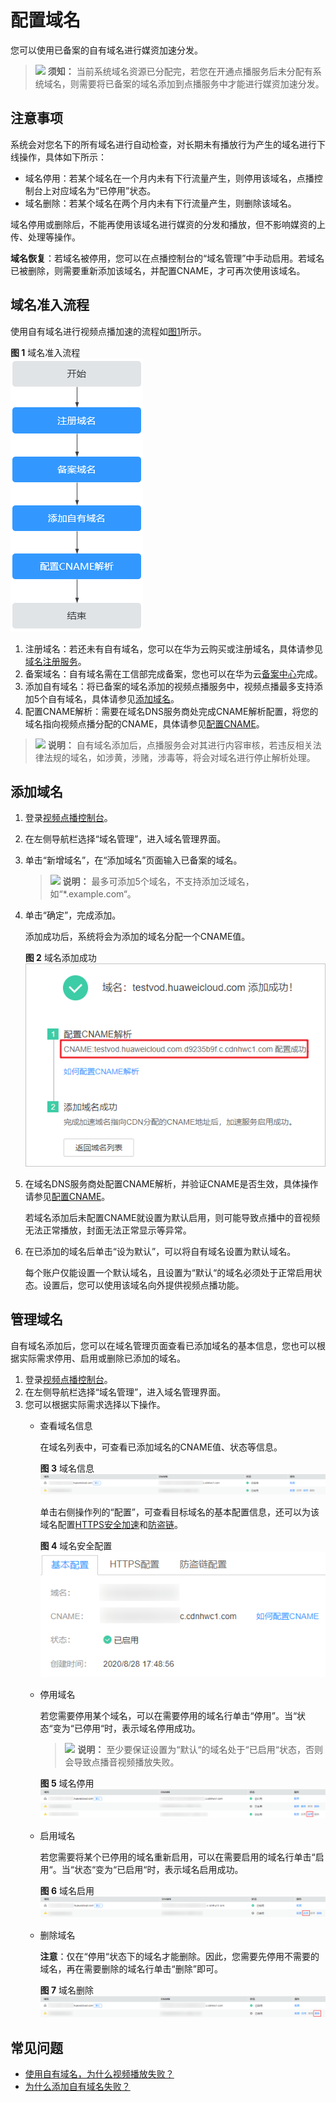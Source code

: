 # 配置域名<a name="vod_01_0074"></a>

您可以使用已备案的自有域名进行媒资加速分发。

>![](public_sys-resources/icon-notice.gif) **须知：** 
>当前系统域名资源已分配完，若您在开通点播服务后未分配有系统域名，则需要将已备案的域名添加到点播服务中才能进行媒资加速分发。

## 注意事项<a name="section19333246102512"></a>

系统会对您名下的所有域名进行自动检查，对长期未有播放行为产生的域名进行下线操作，具体如下所示：

-   域名停用：若某个域名在一个月内未有下行流量产生，则停用该域名，点播控制台上对应域名为“已停用”状态。
-   域名删除：若某个域名在两个月内未有下行流量产生，则删除该域名。

域名停用或删除后，不能再使用该域名进行媒资的分发和播放，但不影响媒资的上传、处理等操作。

**域名恢复**：若域名被停用，您可以在点播控制台的“域名管理”中手动启用。若域名已被删除，则需要重新添加该域名，并配置CNAME，才可再次使用该域名。

## 域名准入流程<a name="section19545380178"></a>

使用自有域名进行视频点播加速的流程如[图1](#fig176111448124214)所示。

**图 1**  域名准入流程<a name="fig176111448124214"></a>  
![](figures/域名准入流程.png "域名准入流程")

1.  注册域名：若还未有自有域名，您可以在华为云购买或注册域名，具体请参见[域名注册服务](https://www.huaweicloud.com/product/domain.html)。
2.  备案域名：自有域名需在工信部完成备案，您也可以在华为云[备案中心](https://beian.huaweicloud.com/)完成。
3.  添加自有域名：将已备案的域名添加的视频点播服务中，视频点播最多支持添加5个自有域名，具体请参见[添加域名](#section1116911714363)。
4.  配置CNAME解析：需要在域名DNS服务商处完成CNAME解析配置，将您的域名指向视频点播分配的CNAME，具体请参见[配置CNAME](配置CNAME.md)。

>![](public_sys-resources/icon-note.gif) **说明：** 
>自有域名添加后，点播服务会对其进行内容审核，若违反相关法律法规的域名，如涉黄，涉赌，涉毒等，将会对域名进行停止解析处理。

## 添加域名<a name="section1116911714363"></a>

1.  登录[视频点播控制台](https://console.huaweicloud.com/vod)。
2.  在左侧导航栏选择“域名管理”，进入域名管理界面。
3.  单击“新增域名”，在“添加域名”页面输入已备案的域名。

    >![](public_sys-resources/icon-note.gif) **说明：** 
    >最多可添加5个域名，不支持添加泛域名，如“\*.example.com“。

4.  单击“确定”，完成添加。

    添加成功后，系统将会为添加的域名分配一个CNAME值。

    **图 2**  域名添加成功<a name="fig1055905515423"></a>  
    ![](figures/域名添加成功.png "域名添加成功")

5.  在域名DNS服务商处配置CNAME解析，并验证CNAME是否生效，具体操作请参见[配置CNAME](配置CNAME.md)。

    若域名添加后未配置CNAME就设置为默认启用，则可能导致点播中的音视频无法正常播放，封面无法正常显示等异常。

6.  在已添加的域名后单击“设为默认”，可以将自有域名设置为默认域名。

    每个账户仅能设置一个默认域名，且设置为“默认“的域名必须处于正常启用状态。设置后，您可以使用该域名向外提供视频点播功能。


## 管理域名<a name="section16330192744512"></a>

自有域名添加后，您可以在域名管理页面查看已添加域名的基本信息，您也可以根据实际需求停用、启用或删除已添加的域名。

1.  登录[视频点播控制台](https://console.huaweicloud.com/vod)。
2.  在左侧导航栏选择“域名管理”，进入域名管理界面。
3.  您可以根据实际需求选择以下操作。
    -   查看域名信息

        在域名列表中，可查看已添加域名的CNAME值、状态等信息。

        **图 3**  域名信息<a name="fig1122163715505"></a>  
        ![](figures/域名信息.png "域名信息")

        单击右侧操作列的“配置”，可查看目标域名的基本配置信息，还可以为该域名配置[HTTPS安全加速](配置方法.md)和[防盗链](Referer防盗链.md)。

        **图 4**  域名安全配置<a name="fig353817333490"></a>  
        ![](figures/域名安全配置.png "域名安全配置")

    -   停用域名

        若您需要停用某个域名，可以在需要停用的域名行单击“停用”。当“状态“变为“已停用“时，表示域名停用成功。

        >![](public_sys-resources/icon-note.gif) **说明：** 
        >至少要保证设置为“默认“的域名处于“已启用“状态，否则会导致点播音视频播放失败。

        **图 5**  域名停用<a name="fig184661410135710"></a>  
        ![](figures/域名停用.png "域名停用")

    -   启用域名

        若您需要将某个已停用的域名重新启用，可以在需要启用的域名行单击“启用“。当“状态“变为“已启用“时，表示域名启用成功。

        **图 6**  域名启用<a name="fig148451354588"></a>  
        ![](figures/域名启用.png "域名启用")

    -   删除域名

        **注意**：仅在“停用“状态下的域名才能删除。因此，您需要先停用不需要的域名，再在需要删除的域名行单击“删除”即可。

        **图 7**  域名删除<a name="fig1659761414584"></a>  
        ![](figures/域名删除.png "域名删除")



## 常见问题<a name="section3532541892"></a>

-   [使用自有域名，为什么视频播放失败？](https://support.huaweicloud.com/vod_faq/vod_08_0097.html)
-   [为什么添加自有域名失败？](https://support.huaweicloud.com/vod_faq/vod_08_0056.html)

